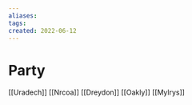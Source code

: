 ```yaml
---
aliases: 
tags: 
created: 2022-06-12
---
```

# Party
[[Uradech]]
[[Nrcoa]]
[[Dreydon]]
[[Oakly]]
[[Mylrys]]